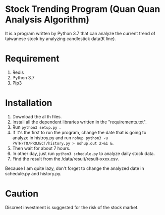# Stock Trending Program (Quan Quan Analysis Algorithm)
It is a program written by Python 3.7 that can analyze the current trend of taiwanese stock by analyzing candlestick data(K line).

# Requirement
1. Redis
2. Python 3.7
3. Pip3

# Installation
1. Download the al th files.
2. Install all the dependent libraries written in the "requirements.txt".
3. Run ```python3 setup.py ```.
4. If it's the first to run the program, change the date that is going to analyze in histroy.py and run ```nohup python3 -u PATH/TO/PROJECT/history.py > nohup.out 2>&1 &```.
5. Then wait for about 7 hours.
6. In other day, just run ```python3 schedule.py``` to analyze daily stock data.
7. Find the result from the /data/result/result-xxxx.csv.

Because I am quite lazy, don't forget to change the analyzed date in schedule.py and history.py.

# Caution
Discreet investment is suggested for the risk of the stock market.
